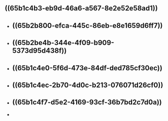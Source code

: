 ## ((65b1c4b3-eb9d-46a6-a567-8e2e52e58ad1))
- ## ((65b2b800-efca-445c-86eb-e8e1659d6ff7))
- ## ((65b2be4b-344e-4f09-b909-5373d95d438f))
- ## ((65b1c4e0-5f6d-473e-84df-ded785cf30ec))
- ## ((65b1c4ec-2b70-4d0c-b213-076071d26cf0))
- ## ((65b1c4f7-d5e2-4169-93cf-36b7bd2c7d0a))
-